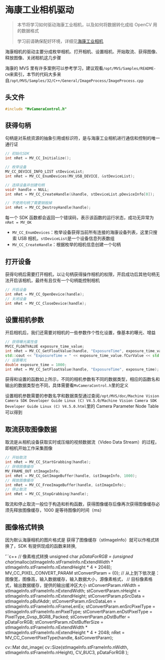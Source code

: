 # 海康工业相机驱动

> 本节将学习如何驱动海康工业相机，以及如何将数据转化成给 OpenCV 用的数据格式
>
> 学习前请确保配好环境，详细见[海康工业相机](/environment_configuration/hikvision)

海康相机的驱动主要分成枚举相机、打开相机、设置相机、开始取流、获得图像、释放图像、关闭相机这几步骤

海康的 MVS 里有许多案例可以参考学习，建议观看`/opt/MVS/Samples/README-CH`来索引，本节的代码大多来自`/opt/MVS/Samples/32/C++/General/ImageProcess/ImageProcess.cpp` 

## 头文件

```c++
#include "MvCameraControl.h"
```

## 获得句柄

句柄是对系统资源的抽象引用或标识符，是与海康工业相机进行通信和控制的唯一通行证

```c++
// 初始化SDK
int nRet = MV_CC_Initialize();

// 枚举设备
MV_CC_DEVICE_INFO_LIST stDeviceList;
int nRet = MV_CC_EnumDevices(MV_USB_DEVICE, &stDeviceList);

// 选择设备并创建句柄
void* handle = NULL;
int nRet = MV_CC_CreateHandle(&handle, stDeviceList.pDeviceInfo[0]);

// 不使用句柄了需要销毁掉
int nRet = MV_CC_DestroyHandle(handle);
```

每一个 SDK 函数都会返回一个错误码，表示该函数的运行状态，成功无异常为`nRet = MV_OK`

- `MV_CC_EnumDevices`：枚举设备获得当前所有连接的海康设备列表，这里只搜索 USB 相机，`stDeviceList`是一个设备信息列表数组
- `MV_CC_CreateHandle`：根据枚举的相机信息创建一个句柄

## 打开设备

获得句柄后需要打开相机，以让句柄获得操作相机的权限，开启成功后其他句柄无法开启该相机，最终有且仅有一个句柄能控制相机

```c++
// 开启设备
int nRet = MV_CC_OpenDevice(handle);
// 关闭设备
int nRet = MV_CC_CloseDevice(handle);
```

## 设置相机参数

开启相机后，我们还需要对相机的一些参数作个性化设置，像基本的曝光、增益

```c++
// 获得曝光属性值
MVCC_FLOATVALUE exposure_time_value;
int nRet = MV_CC_GetFloatValue(handle, "ExposureTime", exposure_time_value)
std::cout << "ExposureTime = " << exposure_time_value.fCurValue << std::endl;
// 设置曝光
double exposure_time = 1000;
int nRet = MV_CC_SetFloatValue(handle, "ExposureTime", exposure_time);
```

获得和设置的函数如上所示，不同的相机参数有不同的数据类型，相应的函数名和输出的数据类型也不同，具体需要看`MvCameraControl.h`里的定义

设置相机参数需要的参数名字和数据类型通过查阅`/opt/MVS/doc/Machine Vision Camera SDK Developer Guide Linux (C) V4.5.0/Machine Vision Camera SDK Developer Guide Linux (C) V4.5.0.html`里的 Camera Parameter Node Table 可以得到

## 取流获取图像数据

取流是从相机设备获取实时或压缩的视频数据流（Video Data Stream）的过程，即相机开始工作采集图像

```c++
// 开始取流
int nRet = MV_CC_StartGrabbing(handle);
// 获得图像缓存
MV_FRAME_OUT stImageInfo;
int nRet = MV_CC_GetImageBuffer(handle, &stImageInfo, 1000);
// 释放图像缓存
int nRet = MV_CC_FreeImageBuffer(handle, &stImageInfo);
// 停止取流
int nRet = MV_CC_StopGrabbing(handle);
```

取流和停止取流一般位于构造和析构函数，获得图像缓存后像再次获得图像缓存必须先释放图像缓存，1000 是等待图像的时间（ms）

## 图像格式转换

因为默认海康相机的图片格式是 
获得了图像缓存（stImageInfo）就可以作格式转换了，SDK 有提供现成的函数来转换,

‵``c++
// 像素格式转换
unsigned char *pDataForRGB = (unsigned char*)malloc(stImageInfo.stFrameInfo.nExtendWidth * stImageInfo.stFrameInfo.nExtendHeight * 4 + 2048);
MV_CC_PIXEL_CONVERT_PARAM stConvertParam = {0};
// 从上到下依次是：图像宽，图像高，输入数据缓存，输入数据大小，源像素格式，
// 目标像素格式，输出数据缓存，提供的输出缓冲区大小
stConvertParam.nWidth = stImageInfo.stFrameInfo.nExtendWidth;
stConvertParam.nHeight = stImageInfo.stFrameInfo.nExtendHeight;
stConvertParam.pSrcData = stImageInfo.pBufAddr;
stConvertParam.nSrcDataLen = stImageInfo.stFrameInfo.nFrameLenEx;
stConvertParam.enSrcPixelType = stImageInfo.stFrameInfo.enPixelType;
stConvertParam.enDstPixelType = PixelType_Gvsp_BGR8_Packed;
stConvertParam.pDstBuffer = pDataForRGB;
stConvertParam.nDstBufferSize = stImageInfo.stFrameInfo.nExtendWidth * stImageInfo.stFrameInfo.nExtendHeight *  4 + 2048;
nRet = MV_CC_ConvertPixelType(handle, &stConvertParam);

cv::Mat dst_image(
            cv::Size(stImageInfo.stFrameInfo.nWidth, stImageInfo.stFrameInfo.nHeight),
            CV_8UC3,
            pDataForRGB
            );
```
